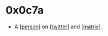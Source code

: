# 0x0c7a

- A [[person]] on [[twitter]] and [[matrix]].

[//begin]: # "Autogenerated link references for markdown compatibility"
[person]: person "Person"
[twitter]: twitter "Twitter"
[matrix]: matrix "Matrix"
[//end]: # "Autogenerated link references"
